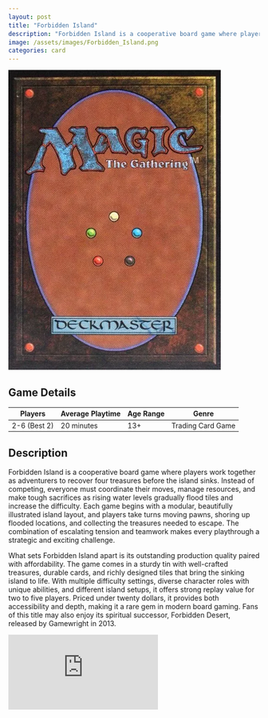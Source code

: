 ```yaml
---
layout: post
title: "Forbidden Island"
description: "Forbidden Island is a cooperative board game where players work together as adventurers to collect four treasures and escape before the island sinks beneath the waves."
image: /assets/images/Forbidden_Island.png 
categories: card
---
```


<div class="row">
  <!-- Image with .post-img -->
  <div class="col-6 col-12-small">
    <img src="/assets/images/Magic_The_Gathering.png" alt="Magic_The_Gathering" class="post-img">
  </div>

  <!-- Table -->
  <div class="col-6 col-12-small">
    <h2>Game Details</h2>
    <table class="centered-table">
      <thead>
        <tr>
          <th>Players</th>
          <th>Average Playtime</th>
          <th>Age Range</th>
          <th>Genre</th>
        </tr>
      </thead>
      <tbody>
        <tr>
          <td>2-6 (Best 2)</td>
          <td>20 minutes</td>
          <td>13+</td>
          <td>Trading Card Game</td>
        </tr>
      </tbody>
    </table>
  </div>
</div>
<div class="row">
  <div class="col-12">
    <h2>Description</h2>
    <p>
      Forbidden Island is a cooperative board game where players work together as adventurers to recover four treasures before the island sinks. Instead of competing, everyone must coordinate their moves, manage resources, and make tough sacrifices as rising water levels gradually flood tiles and increase the difficulty. Each game begins with a modular, beautifully illustrated island layout, and players take turns moving pawns, shoring up flooded locations, and collecting the treasures needed to escape. The combination of escalating tension and teamwork makes every playthrough a strategic and exciting challenge.
    </p>
    <p>
      What sets Forbidden Island apart is its outstanding production quality paired with affordability. The game comes in a sturdy tin with well-crafted treasures, durable cards, and richly designed tiles that bring the sinking island to life. With multiple difficulty settings, diverse character roles with unique abilities, and different island setups, it offers strong replay value for two to five players. Priced under twenty dollars, it provides both accessibility and depth, making it a rare gem in modern board gaming. Fans of this title may also enjoy its spiritual successor, Forbidden Desert, released by Gamewright in 2013.
    </p>
  </div>
</div>
<div class="video-wrapper">
  <div class="ratio-box">
    <iframe src="https://www.youtube.com/embed/wif9ppH5JpI?si=5JwqD3wDnSuETOXH"
            title="YouTube video player"
            frameborder="0"
            allow="accelerometer; autoplay; clipboard-write; encrypted-media; gyroscope; picture-in-picture; web-share"
            allowfullscreen></iframe>
  </div>
</div>
